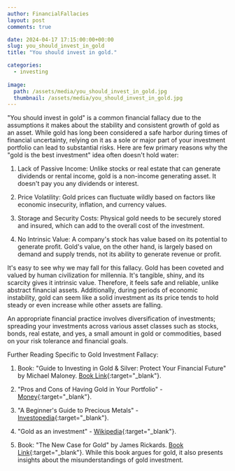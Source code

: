 ```yaml
---
author: FinancialFallacies
layout: post
comments: true

date: 2024-04-17 17:15:00:00+00:00  
slug: you_should_invest_in_gold
title: "You should invest in gold."

categories:
  - investing
  
image:
  path: /assets/media/you_should_invest_in_gold.jpg
  thumbnail: /assets/media/you_should_invest_in_gold.jpg
---
```


"You should invest in gold" is a common financial fallacy due to the assumptions it makes about the stability and consistent growth of gold as an asset. While gold has long been considered a safe harbor during times of financial uncertainty, relying on it as a sole or major part of your investment portfolio can lead to substantial risks. Here are few primary reasons why the "gold is the best investment" idea often doesn't hold water:

1. Lack of Passive Income: Unlike stocks or real estate that can generate dividends or rental income, gold is a non-income generating asset. It doesn't pay you any dividends or interest.

2. Price Volatility: Gold prices can fluctuate wildly based on factors like economic insecurity, inflation, and currency values. 

3. Storage and Security Costs: Physical gold needs to be securely stored and insured, which can add to the overall cost of the investment.

4. No Intrinsic Value: A company's stock has value based on its potential to generate profit. Gold's value, on the other hand, is largely based on demand and supply trends, not its ability to generate revenue or profit.

It's easy to see why we may fall for this fallacy. Gold has been coveted and valued by human civilization for millennia. It's tangible, shiny, and its scarcity gives it intrinsic value. Therefore, it feels safe and reliable, unlike abstract financial assets. Additionally, during periods of economic instability, gold can seem like a solid investment as its price tends to hold steady or even increase while other assets are falling.

An appropriate financial practice involves diversification of investments; spreading your investments across various asset classes such as stocks, bonds, real estate, and yes, a small amount in gold or commodities, based on your risk tolerance and financial goals.

Further Reading Specific to Gold Investment Fallacy:

1. Book: "Guide to Investing in Gold & Silver: Protect Your Financial Future" by Michael Maloney. [Book Link](https://www.amazon.com/Guide-Investing-Gold-Silver-Financial/dp/1937832740/ref=nosim?tag=financialfall-20){:target="_blank"}. 

2. "Pros and Cons of Having Gold in Your Portfolio" - [Money](https://money.com/pros-and-cons-of-having-gold-in-your-portfolio/){:target="_blank"}.

3. "A Beginner's Guide to Precious Metals" - [Investopedia](https://www.investopedia.com/articles/basics/09/precious-metals-gold-silver-platinum.asp){:target="_blank"}.

4. "Gold as an investment" - [Wikipedia](https://en.wikipedia.org/wiki/Gold_as_an_investment){:target="_blank"}. 

5. Book: "The New Case for Gold" by James Rickards. [Book Link](https://www.amazon.com/New-Case-Gold-James-Rickards/dp/1101980761/ref=nosim?tag=financialfall-20){:target="_blank"}.  While this book argues for gold, it also presents insights about the misunderstandings of gold investment.
